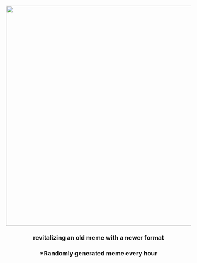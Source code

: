 <p align="center">
        <img src="https://i.redd.it/4u3kz3bbgnn91.jpg" width="600" height="600">
        </p>
        <h3 align="center">revitalizing an old meme with a newer format</h3>
        <h3 align="center">*Randomly generated meme every hour</h3>
    
